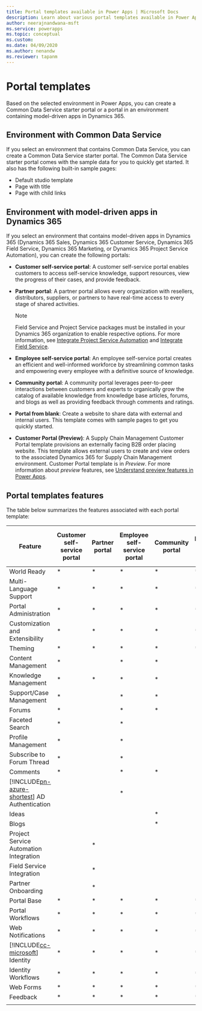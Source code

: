```yaml
---
title: Portal templates available in Power Apps | Microsoft Docs
description: Learn about various portal templates available in Power Apps.
author: neerajnandwana-msft
ms.service: powerapps
ms.topic: conceptual
ms.custom: 
ms.date: 04/09/2020
ms.author: nenandw
ms.reviewer: tapanm
---
```


# Portal templates

Based on the selected environment in Power Apps, you can create a Common Data Service starter portal or a portal in an environment containing model-driven apps in Dynamics 365.

## Environment with Common Data Service

If you select an environment that contains Common Data Service, you can create a Common Data Service starter portal. The Common Data Service starter portal comes with the sample data for you to quickly get started. It also has the following built-in sample pages:

- Default studio template
- Page with title
- Page with child links

## Environment with model-driven apps in Dynamics 365 

If you select an environment that contains model-driven apps in Dynamics 365 (Dynamics 365 Sales, Dynamics 365 Customer Service, Dynamics 365 Field Service, Dynamics 365 Marketing, or Dynamics 365 Project Service Automation), you can create the following portals:

- **Customer self-service portal**: A customer self-service portal enables customers to access self-service knowledge, support resources, view the progress of their cases, and provide feedback.
- **Partner portal**: A partner portal allows every organization with resellers, distributors, suppliers, or partners to have real-time access to every stage of shared activities.

    > [!NOTE]
    > Field Service and Project Service packages must be installed in your Dynamics 365 organization to enable respective options. For more information, see [Integrate Project Service Automation](https://docs.microsoft.com/dynamics365/portals/integrate-project-service-automation) and [Integrate Field Service](https://docs.microsoft.com/dynamics365/portals/integrate-field-service).

- **Employee self-service portal**: An employee self-service portal creates an efficient and well-informed workforce by streamlining common tasks and empowering every employee with a definitive source of knowledge.
- **Community portal**: A community portal leverages peer-to-peer interactions between customers and experts to organically grow the catalog of available knowledge from knowledge base articles, forums, and blogs as well as providing feedback through comments and ratings.
- **Portal from blank**: Create a website to share data with external and internal users. This template comes with sample pages to get you quickly started.
- **Customer Portal (Preview)**: A Supply Chain Management Customer Portal template provisions an externally facing B2B order placing website. This template allows external users to create and view orders to the associated Dynamics 365 for Supply Chain Management environment. Customer Portal template is in *Preview*. For more information about *preview* features, see [Understand preview features in Power Apps](https://docs.microsoft.com/powerapps/maker/canvas-apps/working-with-experimental-preview).

## Portal templates features

The table below summarizes the features associated with each portal template:

| Feature | Customer self-service portal | Partner portal | Employee self-service portal | Community portal | Portal from blank | Common Data Service starter portal| Customer Portal (Preview) | 
|------------------|---------------|----------------|---------------|------------------|---------------|------|-|
| World Ready | *  | * | * | * | * |* |*
| Multi-Language Support | *  | * | * | * | * |* |*
| Portal Administration| * | * | * | * | *  |* |*
| Customization and Extensibility  | *   | *  | *   | *  | * |* |*
| Theming   | *   | *   | *    | *   | *   |* |*
| Content Management                     | *                            |                | *                            | *                |               |
| Knowledge Management                   | *                            | *              | *                            | *                |               |
| Support/Case Management                | *                            |                | *                            | *                |               |
| Forums                                 | *                            |                | *                            | *                |               |
| Faceted Search                         | *                            |                | *                            |                  |               |
| Profile Management                     | *                            |                | *                            |                  |               | |*
| Subscribe to Forum Thread              | *                            |                | *                            |                  |               |
| Comments                               | *                            |                | *                            | *                |               |
| [!INCLUDE[pn-azure-shortest](../../includes/pn-azure-shortest.md)] AD Authentication                |                              |                | *                            |                  |               ||*
| Ideas                                  |                              |                |                              | *                |               |
| Blogs                                  |                              |                |                              | *                |               |
| Project Service Automation Integration |                              | *              |                              |                  |               |
| Field Service Integration              |                              | *              |                              |                  |               |
| Partner Onboarding                     |                              | *              |                              |                  |               |
| Portal Base  |  *    | *      |  *| *| *|* |*
| Portal Workflows|  *| *|  *| *| *|* |*
| Web Notifications|  *| *|  *| *| *|* |*
| [!INCLUDE[cc-microsoft](../../includes/cc-microsoft.md)] Identity|   *|  *|  *|   *| *|* |*
| Identity Workflows| *|  *| *|   *| *|* |*
| Web Forms|  *| *|    *| *| *|* |*
| Feedback|   *|  *|  *| *| *|* |*
||

